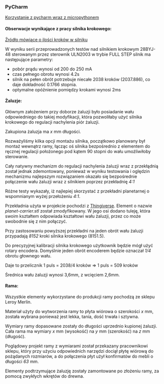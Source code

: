 ### PyCharm
[Korzystanie z pycharm wraz z micropythonem](https://blog.jetbrains.com/pycharm/2018/01/micropython-plugin-for-pycharm/)


#### Obserwacje wynikające z pracy silnika krokowego:
[Źródło mówiące o ilości kroków w silniku](http://www.jangeox.be/2013/10/stepper-motor-28byj-48_25.html)

W wyniku serii przeprowadzonych testów nad silnikiem krokowym 28BYJ-48
sterowanym przez sterownik ULN2003 w trybie FULL STEP silnik ma następujące parametry:
 * pobór prądu wynosi od 200 do 250 mA
 * czas pełnego obrotu wynosi 4.2s
 * silnik na pełen obrót potrzebuje niecałe 2038 kroków (2037.886), co daje dokładność 0.1766 stopnia.
 * optymalne opóźnienie pomiędzy krokami wynosi 2ms
 
 

#### Żaluzje:
Głównym założeniem przy doborze żaluzji było posiadanie wału odpowiedniego do takiej modyfikacji, która pozwoliłaby
użyć silnika krokowego do regulacji nachylenia piór żaluzji. 

Zakupiona żaluzja ma _x_ mm długości.

Rozważyliśmy kilka opcji montażu silnika, początkowo planowany był montaż wewnątrz ramy, 
łącząc oś silnika bezpośrednio z elementem do ręcznej regulacji położonego pod kątem 90 stopni do wału 
umożliwiłoby sterowanie.

Cały natywny mechanizm do regulacji nachylenia żaluzji wraz z przekłądnią został jednak zdemontowany,
ponieważ w wyniku testowania i oględzin mechanizmu najlepszym rozwiązaniem okazało się 
bezpośrednie połączenie wału żaluzji wraz z silnikiem poprzez przekładnię _4:1_

Różne testy wykazały, iż najlepiej skorzystać z przekładni planetarnej
o wspomnianym wyżej przełożeniu _4:1_.

Przekładnia użyta w projekcie pochodzi z [Thingiverse](https://www.thingiverse.com/thing:3642542).
Element o nazwie _planet-carrier.stl_ został zmodyfikowany. 
W jego osi dodano tuleję, która swoim kształtem odpowiada kształtowi wału żaluzji, przez co może swobodnie się z nim połączyć.

Przy zastosowaniu powyższej przekładni na jeden obrót wału żaluzji przypadają *8152* kroki silnika krokowego (8151.5).

Do precyzyjnej kalibracji silnika krokowego użytkownik będzie mógł użyć rotary encodera.
Domyślnie jeden obrót encoderem będzie oznaczał _1/4_ obrotu głownego wału. 

Daje to przelicznik 1 puls = 2038/4 kroków => 1 puls = 509 kroków




Średnica wału żaluzji wynosi 3,6mm, z wcięciem 2,6mm. 




#### Rama:
Wszystkie elementy wykorzystane do produkcji ramy pochodzą ze sklepu Leroy Merlin.

Materiał użyty do wytworzenia ramy to płyta wiórowa o szerokości _x_ mm, 
została wybrana ponieważ jest lekka, tania, dość trwała i sztywna.

Wymiary ramy dopasowane zostały do długości uprzednio kupionej żaluzji.
Cała rama ma wymiary _x_ mm (wysokość) na _y_ mm (szerokość) na _z_ mm (długość).

Poglądowy projekt ramy z wymiarami został przekazany pracownikowi sklepu, 
który przy użyciu odpowiednich narzędzi dociął płytę wiórową do pożądanych rozmiarów,
a do połączenia płyt użył konfirmatów do mebli o długości _63_ mm.

Elementy podtrzymujące żaluzję zostały zamontowane po złożeniu ramy, za pomocą zwykłych wkrętów do drewna.